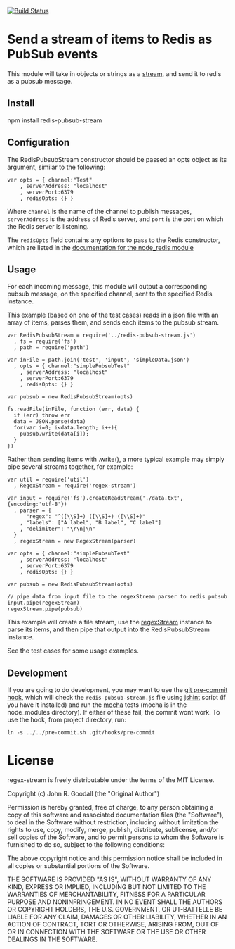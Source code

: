 [![Build Status](https://travis-ci.org/ornl-situ/redis-pubsub-stream.png?branch=master)](https://travis-ci.org/ornl-situ/redis-pubsub-stream)


# Send a stream of items to Redis as PubSub events

This module will take in objects or strings as a [stream](http://nodejs.org/docs/latest/api/stream.html), and send it to redis as a pubsub message.

## Install

npm install redis-pubsub-stream

## Configuration

The RedisPubsubStream constructor should be passed an opts object as its argument, similar to the following:

    var opts = { channel:"Test" 
        , serverAddress: "localhost" 
        , serverPort:6379 
        , redisOpts: {} }

Where `channel` is the name of the channel to publish messages, `serverAddress` is the address of Redis server, and `port` is the port on which the Redis server is listening.

The `redisOpts` field contains any options to pass to the Redis constructor, which are listed in the [documentation for the node_redis module](https://github.com/mranney/node_redis#rediscreateclientport-host-options)

## Usage

For each incoming message, this module will output a corresponding pubsub message, on the specified channel, sent to the specified Redis instance.

This example (based on one of the test cases) reads in a json file with an array of items, parses them, and sends each items to the pubsub stream. 

    var RedisPubsubStream = require('../redis-pubsub-stream.js')
      , fs = require('fs')
      , path = require('path')

    var inFile = path.join('test', 'input', 'simpleData.json')
      , opts = { channel:"simplePubsubTest" 
        , serverAddress: "localhost" 
        , serverPort:6379 
        , redisOpts: {} }

    var pubsub = new RedisPubsubStream(opts)

    fs.readFile(inFile, function (err, data) {
      if (err) throw err
      data = JSON.parse(data)
      for(var i=0; i<data.length; i++){
        pubsub.write(data[i]);
      }
    })

Rather than sending items with .write(), a more typical example may simply pipe several streams together, for example:

    var util = require('util')
      , RegexStream = require('regex-stream')

    var input = require('fs').createReadStream('./data.txt', {encoding:'utf-8'})
      , parser = {
          "regex": "^([\\S]+) ([\\S]+) ([\\S]+)"
        , "labels": ["A label", "B label", "C label"]
        , "delimiter": "\r\n|\n"
      }
      , regexStream = new RegexStream(parser)

    var opts = { channel:"simplePubsubTest" 
        , serverAddress: "localhost" 
        , serverPort:6379 
        , redisOpts: {} }

    var pubsub = new RedisPubsubStream(opts)

    // pipe data from input file to the regexStream parser to redis pubsub
    input.pipe(regexStream)
    regexStream.pipe(pubsub)

This example will create a file stream, use the [regexStream](https://github.com/ornl-situ/regex-stream) instance to parse its items, and then pipe that output into the RedisPubsubStream instance.

See the test cases for some usage examples.

## Development

If you are going to do development, you may want to use the [git pre-commit hook](http://git-scm.com/book/en/Customizing-Git-Git-Hooks), which will check the `redis-pubsub-stream.js` file using [jshint](https://github.com/jshint/jshint) script (if you have it installed) and run the [mocha](visionmedia.github.com/mocha/) tests (mocha is in the node_modules directory). If either of these fail, the commit wont work. To use the hook, from project directory, run:

    ln -s ../../pre-commit.sh .git/hooks/pre-commit

# License

regex-stream is freely distributable under the terms of the MIT License.

Copyright (c) John R. Goodall (the "Original Author")

Permission is hereby granted, free of charge, to any person obtaining a copy of this software and associated documentation files (the "Software"), to deal in the Software without restriction, including without limitation the rights to use, copy, modify, merge, publish, distribute, sublicense, and/or sell copies of the Software, and to permit persons to whom the Software is furnished to do so, subject to the following conditions:
 
The above copyright notice and this permission notice shall be included in all copies or substantial portions of the Software.

THE SOFTWARE IS PROVIDED "AS IS", WITHOUT WARRANTY OF ANY KIND, EXPRESS OR IMPLIED, INCLUDING BUT NOT LIMITED TO THE WARRANTIES OF MERCHANTABILITY, FITNESS FOR A PARTICULAR PURPOSE AND NONINFRINGEMENT. IN NO EVENT SHALL THE AUTHORS OR COPYRIGHT HOLDERS, THE U.S. GOVERNMENT, OR UT-BATTELLE BE LIABLE FOR ANY CLAIM, DAMAGES OR OTHER LIABILITY, WHETHER IN AN ACTION OF CONTRACT, TORT OR OTHERWISE, ARISING FROM, OUT OF OR IN CONNECTION WITH THE SOFTWARE OR THE USE OR OTHER DEALINGS IN THE SOFTWARE.
